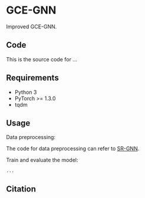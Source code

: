 # GCE-GNN

Improved GCE-GNN.

## Code
This is the source code for ... 

## Requirements

- Python 3
- PyTorch >= 1.3.0
- tqdm

## Usage

Data preprocessing:

The code for data preprocessing can refer to [SR-GNN](https://github.com/CRIPAC-DIG/SR-GNN).

Train and evaluate the model:
~~~~
...
~~~~

## Citation
~~~
~~~
